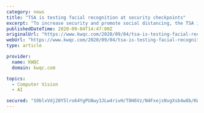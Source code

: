 ```yaml
---
category: news
title: "TSA is testing facial recognition at security checkpoints"
excerpt: "To increase security and promote social distancing, the TSA is testing touchless facial recognition technology to get you to your gate. “We want to do what we can to have fewer touchpoints for ..."
publishedDateTime: 2020-09-04T14:47:00Z
originalUrl: "https://www.kwqc.com/2020/09/04/tsa-is-testing-facial-recognition-at-security-checkpoints/"
webUrl: "https://www.kwqc.com/2020/09/04/tsa-is-testing-facial-recognition-at-security-checkpoints/"
type: article

provider:
  name: KWQC
  domain: kwqc.com

topics:
  - Computer Vision
  - AI

secured: "S9blxVdj20Y5lro64YgPU8wy3JLw4rivH/T8H6Vz/N4FxejsNvgXsb4w8b/KWVcetP1ygxfLBiVd50u3INoMGEi8Q/QSUuDa7NIfFsKOrr8gN1Uco4BKeATcxk7qVXPbdX2s0Cxdh9+dWh1YIDv0ZC0VGRIEjNQo5slqQn7mC8ThnDMuErEQU21zHgUEyxChrNKXB5ZvY/BWin2D50GAYpRmHfOENk9v9b4c66X5qy4muFQ/IljaHz+GPII2x1bYKq6K5XnYpMOza6pjFseqPB4NYrJ4AQqtidfm7ZSuinzhJdcffEaLLKzOJYiaOmVHzcjQDNY9l7+MNFvkdFhWAk20qGDYG0TmYPNa64G3FD4=;lTWn95pvlLx6GLpsj5GeTQ=="
---
```


